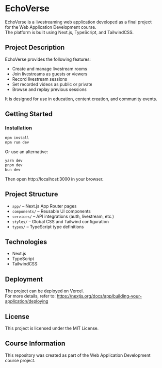 # EchoVerse

EchoVerse is a livestreaming web application developed as a final project for the Web Application Development course.  
The platform is built using Next.js, TypeScript, and TailwindCSS.

## Project Description

EchoVerse provides the following features:

- Create and manage livestream rooms
- Join livestreams as guests or viewers
- Record livestream sessions
- Set recorded videos as public or private
- Browse and replay previous sessions

It is designed for use in education, content creation, and community events.

## Getting Started

### Installation

```bash
npm install
npm run dev
```

Or use an alternative:

```bash
yarn dev
pnpm dev
bun dev
```

Then open http://localhost:3000 in your browser.

## Project Structure

- `app/` – Next.js App Router pages
- `components/` – Reusable UI components
- `services/` – API integrations (auth, livestream, etc.)
- `styles/` – Global CSS and Tailwind configuration
- `types/` – TypeScript type definitions

## Technologies

- Next.js
- TypeScript
- TailwindCSS

## Deployment

The project can be deployed on Vercel.  
For more details, refer to: https://nextjs.org/docs/app/building-your-application/deploying

## License

This project is licensed under the MIT License.

## Course Information

This repository was created as part of the Web Application Development course project.
